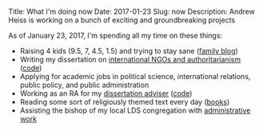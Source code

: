 Title: What I'm doing now
Date: 2017-01-23
Slug: now
Description: Andrew Heiss is working on a bunch of exciting and groundbreaking projects

As of January 23, 2017, I'm spending all my time on these things:

* Raising 4 kids (9.5, 7, 4.5, 1.5) and trying to stay sane ([family blog](http://www.heissatopia.com/))
* Writing my dissertation on [international NGOs and authoritarianism](https://www.ingorestrictions.org) ([code](https://github.com/andrewheiss/Dissertation))
* Applying for academic jobs in political science, international relations, public policy, and public administration
* Working as an RA for my [dissertation adviser](https://sanford.duke.edu/people/faculty/kelley-judith) ([code](https://github.com/andrewheiss/jk_misc))
* Reading some sort of religiously themed text every day ([books](https://www.goodreads.com/review/list/2733632-andrew-heiss?shelf=religious))
* Assisting the bishop of my local LDS congregation with [administrative work](http://tech.lds.org/wiki/Executive_secretary#Ward_executive_secretary)
